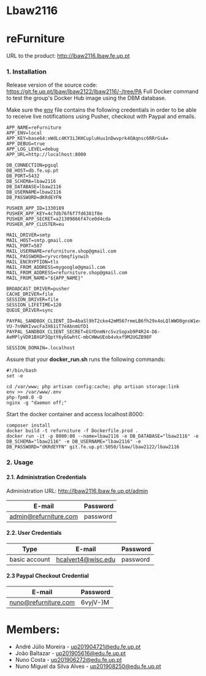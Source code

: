 # Lbaw2116

# reFurniture

URL to the product: http://lbaw2116.lbaw.fe.up.pt

###  1. Installation

Release version of the source code: https://git.fe.up.pt/lbaw/lbaw2122/lbaw2116/-/tree/PA
 Full Docker command to test the group's Docker Hub image using the DBM database.

Make sure the [env](https://git.fe.up.pt/lbaw/lbaw2122/lbaw2116/-/blob/main/.env) file contains the following credentials in order to be able to receive live notifications using Pusher, checkout with Paypal and emails.

```
APP_NAME=reFurniture
APP_ENV=local
APP_KEY=base64:xWdLc4KY3iJKHCupluHuu1nDwvprk4OAqnsc6RRrGsA=
APP_DEBUG=true
APP_LOG_LEVEL=debug
APP_URL=http://localhost:8000

DB_CONNECTION=pgsql
DB_HOST=db.fe.up.pt
DB_PORT=5432
DB_SCHEMA=lbaw2116
DB_DATABASE=lbaw2116
DB_USERNAME=lbaw2116
DB_PASSWORD=dKRdEYFN

PUSHER_APP_ID=1330189
PUSHER_APP_KEY=4c7db76f6f7fd6381f0e
PUSHER_APP_SECRET=a21309866f47ce0d4cda
PUSHER_APP_CLUSTER=eu

MAIL_DRIVER=smtp
MAIL_HOST=smtp.gmail.com
MAIL_PORT=587
MAIL_USERNAME=refurniture.shop@gmail.com
MAIL_PASSWORD=ryrvcrbmqfiynwih
MAIL_ENCRYPTION=tls
MAIL_FROM_ADDRESS=mygoogle@gmail.com
MAIL_FROM_ADDRESS=refurniture.shop@gmail.com
MAIL_FROM_NAME="${APP_NAME}"

BROADCAST_DRIVER=pusher
CACHE_DRIVER=file
SESSION_DRIVER=file
SESSION_LIFETIME=120
QUEUE_DRIVER=sync

PAYPAL_SANDBOX_CLIENT_ID=AbaSl9hT2cke42mM567rmeLB6fh29x4oLQlWWO0gnsW1ec3md-VU-7n9WXIvwcFa3X61iT7eAbnmUfD1
PAYPAL_SANDBOX_CLIENT_SECRET=EGYDnmNrcSvzSopxb9P4R24-D6-AeMPlyVDR1BXGP3QptY6ybGwhtC-mbCHWwUEob4vkxf9M2UGZB98F

SESSION_DOMAIN=.localhost
```

Assure that your **docker_run.sh** runs the following commands:

```
#!/bin/bash
set -e

cd /var/www; php artisan config:cache; php artisan storage:link
env >> /var/www/.env
php-fpm8.0 -D
nginx -g "daemon off;"
```

Start the docker container and access localhost:8000:

```
composer install
docker build -t refurniture -f Dockerfile.prod .
docker run -it -p 8000:80 --name=lbaw2116 -e DB_DATABASE="lbaw2116" -e DB_SCHEMA="lbaw2116" -e DB_USERNAME="lbaw2116" -e DB_PASSWORD="dKRdEYFN" git.fe.up.pt:5050/lbaw/lbaw2122/lbaw2116
```

###  2. Usage

####  2.1. Administration Credentials

Administration URL: http://lbaw2116.lbaw.fe.up.pt/admin

| E-mail | Password |
|--------|----------|
| admin@refurniture.com | password |

####  2.2. User Credentials
| Type | E-mail | Password |
|------|--------|----------|
| basic account | hcalvert4@wisc.edu | password |

#### 2.3 Paypal Checkout Credential
| E-mail | Password |
|--------|----------|
| nuno@refurniture.com | 6vyjV-}M |


# Members:

-   André Júlio Moreira - up201904721@edu.fe.up.pt
-   João Baltazar - up201905616@edu.fe.up.pt
-   Nuno Costa - up201906272@edu.fe.up.pt
-   Nuno Miguel da Silva Alves - up201908250@edu.fe.up.pt
